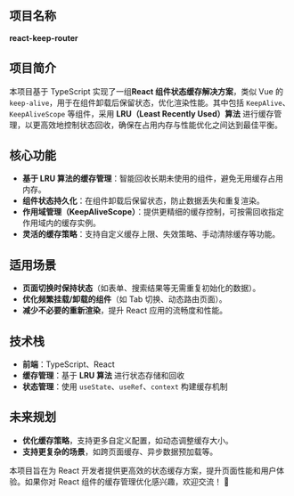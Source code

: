 ## **项目名称**
**react-keep-router**

## **项目简介**
本项目基于 TypeScript 实现了一组**React 组件状态缓存解决方案**，类似 Vue 的 `keep-alive`，用于在组件卸载后保留状态，优化渲染性能。其中包括 `KeepAlive`、`KeepAliveScope` 等组件，采用 **LRU（Least Recently Used）算法** 进行缓存管理，以更高效地控制状态回收，确保在占用内存与性能优化之间达到最佳平衡。

## **核心功能**
- **基于 LRU 算法的缓存管理**：智能回收长期未使用的组件，避免无用缓存占用内存。
- **组件状态持久化**：在组件卸载后保留状态，防止数据丢失和重复渲染。
- **作用域管理（KeepAliveScope）**：提供更精细的缓存控制，可按需回收指定作用域内的缓存实例。
- **灵活的缓存策略**：支持自定义缓存上限、失效策略、手动清除缓存等功能。

## **适用场景**
- **页面切换时保持状态**（如表单、搜索结果等无需重复初始化的数据）。
- **优化频繁挂载/卸载的组件**（如 Tab 切换、动态路由页面）。
- **减少不必要的重新渲染**，提升 React 应用的流畅度和性能。

## **技术栈**
- **前端**：TypeScript、React
- **缓存管理**：基于 **LRU 算法** 进行状态存储和回收
- **状态管理**：使用 `useState`、`useRef`、`context` 构建缓存机制

## **未来规划**
- **优化缓存策略**，支持更多自定义配置，如动态调整缓存大小。
- **支持更复杂的场景**，如跨页面缓存、异步数据预加载等。

本项目旨在为 React 开发者提供更高效的状态缓存方案，提升页面性能和用户体验。如果你对 React 组件的缓存管理优化感兴趣，欢迎交流！ 🚀